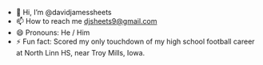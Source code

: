 - 👋 Hi, I’m @davidjamessheets
- 📫 How to reach me djsheets9@gmail.com
- 😄 Pronouns: He / Him
- ⚡ Fun fact: Scored my only touchdown of my high school football career at North Linn HS, near Troy Mills, Iowa.
<!---
davidjamessheets/davidjamessheets is a ✨ special ✨ repository because its `README.md` (this file) appears on your GitHub profile.
You can click the Preview link to take a look at your changes.
--->
